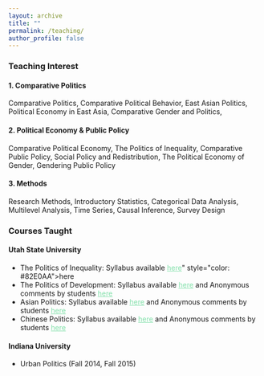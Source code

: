 ```yaml
---
layout: archive
title: ""
permalink: /teaching/
author_profile: false
---
```

### Teaching Interest

#### 1. Comparative Politics
Comparative Politics, Comparative Political Behavior, East Asian Politics, Political Economy in East Asia, Comparative Gender and Politics, 

#### 2. Political Economy & Public Policy
Comparative Political Economy, The Politics of Inequality, Comparative Public Policy, Social Policy and Redistribution, The Political Economy of Gender, Gendering Public Policy

#### 3. Methods
Research Methods, Introductory Statistics, Categorical Data Analysis, Multilevel Analysis, Time Series, Causal Inference, Survey Design


### Courses Taught

#### Utah State University

   <dl>
  
   <ul>
   
   <li>The Politics of Inequality:  Syllabus available <a href=" Syllabus available <a href="https://www.dropbox.com/s/5flmma5drd6z4y0/Syllabus_Pols%20of%20Dev.pdf?dl=0" style="color: #82E0AA">here</a>" style="color: #82E0AA">here</a></li>
     
     
   <li>The Politics of Development: Syllabus available <a href="https://www.dropbox.com/s/5flmma5drd6z4y0/Syllabus_Pols%20of%20Dev.pdf?dl=0" style="color: #82E0AA">here</a> and Anonymous comments by students <a href="https://www.dropbox.com/s/erljeb2m8e9i1i5/Spring2018_Pols%20of%20Development_Comments.pdf?dl=0" style="color: #82E0AA">here</a></li>

   <li>Asian Politics: Syllabus available <a href="https://www.dropbox.com/s/hllv6vpo36j7k8d/Asian%20Politics.pdf?dl=0" style="color: #82E0AA">here</a> and Anonymous comments by students <a href="https://www.dropbox.com/s/pz3za6r48mtl811/Fall2018_Asian%20Politics_Comments.pdf?dl=0" style="color: #82E0AA">here</a></li>

  <li>Chinese Politics: Syllabus available <a href="https://www.dropbox.com/s/3v5c1fns1rosiul/Chinese%20Politics.pdf?dl=0" style="color: #82E0AA">here</a> and Anonymous comments by students <a href="https://www.dropbox.com/s/grphfnw7in3bkzm/Spring2018_Chinese%20Politics_Comments.pdf?dl=0" style="color: #82E0AA">here</a></li>
     </ul>
  </dl>
 


#### Indiana University

  <ul>
   <li>Urban Politics (Fall 2014, Fall 2015) </li>
     </ul>


